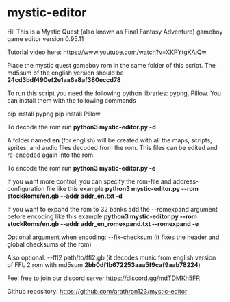 # mystic-editor

Hi! This is a Mystic Quest (also known as Final Fantasy Adventure) gameboy game editor version 0.95.11

Tutorial video here: 
https://www.youtube.com/watch?v=XKPYtgKAiQw

Place the mystic quest gameboy rom in the same folder of this script.  The md5sum of the english version should be **24cd3bdf490ef2e1aa6a8af380eccd78**

To run this script you need the following python libraries: pypng, Pillow.
You can install them with the following commands

pip install pypng
pip install Pillow

To decode the rom run
**python3 mystic-editor.py -d**

A folder named **en** (for english) will be created with all the maps, scripts, sprites, and audio files decoded from the rom.  This files can be edited and re-encoded again into the rom.

To encode the rom run
**python3 mystic-editor.py -e**

If you want more control, you can specify the rom-file and address-configuration file like this example
**python3 mystic-editor.py --rom stockRoms/en.gb --addr addr_en.txt -d**

If you want to expand the rom to 32 banks add the --romexpand argument before encoding like this example
**python3 mystic-editor.py --rom stockRoms/en.gb --addr addr_en_romexpand.txt --romexpand -e**

Optional argument when encoding: --fix-checksum (it fixes the header and global checksums of the rom)

Also optional: --ffl2 path/to/ffl2.gb  (it decodes music from english version of FFL 2 rom with md5sum **2bb0df1b672253aaa5f9caf9aab78224**)

Feel free to join our discord server
https://discord.gg/mdTDMKh5FR

Github repository:
https://github.com/arathron123/mystic-editor